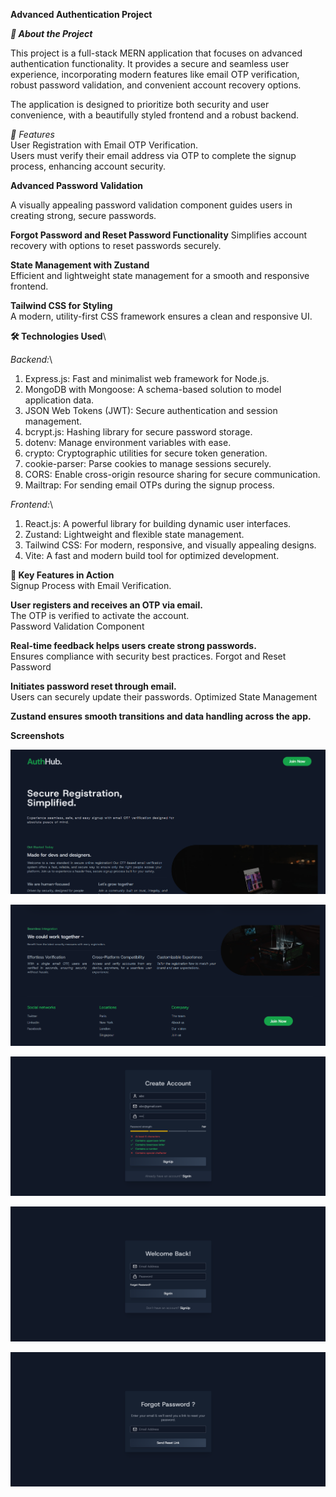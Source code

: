 **Advanced Authentication Project**


***🌟 About the Project***


This project is a full-stack MERN application that focuses on advanced authentication functionality. It provides a secure and seamless user experience, incorporating modern features like email OTP verification, robust password validation, and convenient account recovery options.

The application is designed to prioritize both security and user convenience, with a beautifully styled frontend and a robust backend.

*🌟 Features*\
User Registration with Email OTP Verification.\
Users must verify their email address via OTP to complete the signup process, enhancing account security.

**Advanced Password Validation**

A visually appealing password validation component guides users in creating strong, secure passwords.

**Forgot Password and Reset Password Functionality**
Simplifies account recovery with options to reset passwords securely.

**State Management with Zustand**\
Efficient and lightweight state management for a smooth and responsive frontend.

**Tailwind CSS for Styling**\
A modern, utility-first CSS framework ensures a clean and responsive UI.

**🛠️ Technologies Used**\

*Backend:*\
1. Express.js: Fast and minimalist web framework for Node.js.
2. MongoDB with Mongoose: A schema-based solution to model application data.
3. JSON Web Tokens (JWT): Secure authentication and session management.
4. bcrypt.js: Hashing library for secure password storage.
5. dotenv: Manage environment variables with ease.
6. crypto: Cryptographic utilities for secure token generation.
7. cookie-parser: Parse cookies to manage sessions securely.
8. CORS: Enable cross-origin resource sharing for secure communication.
9. Mailtrap: For sending email OTPs during the signup process.

*Frontend:*\
1. React.js: A powerful library for building dynamic user interfaces.
2. Zustand: Lightweight and flexible state management.
3. Tailwind CSS: For modern, responsive, and visually appealing designs.
4. Vite: A fast and modern build tool for optimized development.

**🎯 Key Features in Action**\
Signup Process with Email Verification.

**User registers and receives an OTP via email.**\
The OTP is verified to activate the account.\
Password Validation Component

**Real-time feedback helps users create strong passwords.**\
Ensures compliance with security best practices.
Forgot and Reset Password

**Initiates password reset through email.**\
Users can securely update their passwords.
Optimized State Management

**Zustand ensures smooth transitions and data handling across the app.**

**Screenshots**

![alt text](image.png)

![alt text](image-1.png)

![alt text](image-2.png)

![alt text](image-3.png)

![alt text](image-4.png)
